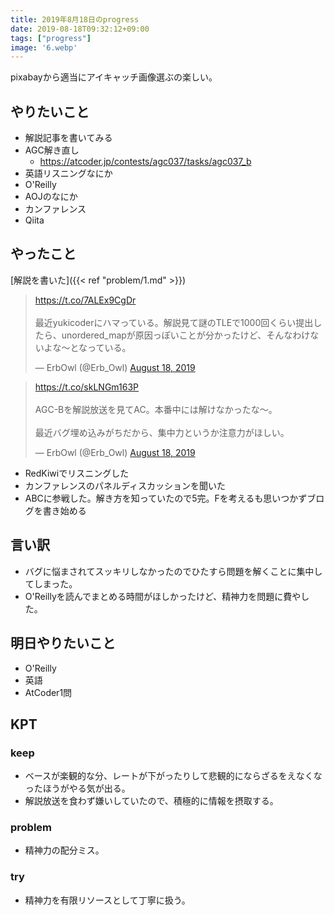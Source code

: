 ```yaml
---
title: 2019年8月18日のprogress
date: 2019-08-18T09:32:12+09:00
tags: ["progress"]
image: '6.webp'
---
```


<!-- 序文があってもいいかも -->
pixabayから適当にアイキャッチ画像選ぶの楽しい。

## やりたいこと
<!-- 実現可能性を考慮して -->
- 解説記事を書いてみる
- AGC解き直し
  - https://atcoder.jp/contests/agc037/tasks/agc037_b
- 英語リスニングなにか
- O'Reilly
- AOJのなにか
- カンファレンス
- Qiita

## やったこと
<!-- twitterとか埋め込みながら -->

[解説を書いた]({{< ref "problem/1.md" >}})

<blockquote class="twitter-tweet"><p lang="ja" dir="ltr"><a href="https://t.co/7ALEx9CgDr">https://t.co/7ALEx9CgDr</a><br><br>最近yukicoderにハマっている。解説見て謎のTLEで1000回くらい提出したら、unordered_mapが原因っぽいことが分かったけど、そんなわけないよな〜となっている。</p>&mdash; ErbOwl (@Erb_Owl) <a href="https://twitter.com/Erb_Owl/status/1162971953503719424?ref_src=twsrc%5Etfw">August 18, 2019</a></blockquote> <script async src="https://platform.twitter.com/widgets.js" charset="utf-8"></script>

<blockquote class="twitter-tweet"><p lang="ja" dir="ltr"><a href="https://t.co/skLNGm163P">https://t.co/skLNGm163P</a><br><br>AGC-Bを解説放送を見てAC。本番中には解けなかったな〜。<br><br>最近バグ埋め込みがちだから、集中力というか注意力がほしい。</p>&mdash; ErbOwl (@Erb_Owl) <a href="https://twitter.com/Erb_Owl/status/1163021353894596608?ref_src=twsrc%5Etfw">August 18, 2019</a></blockquote> <script async src="https://platform.twitter.com/widgets.js" charset="utf-8"></script>

- RedKiwiでリスニングした
- カンファレンスのパネルディスカッションを聞いた
- ABCに参戦した。解き方を知っていたので5完。Fを考えるも思いつかずブログを書き始める

## 言い訳
<!-- 理由をつけることで解決の緒を見つける -->
- バグに悩まされてスッキリしなかったのでひたすら問題を解くことに集中してしまった。
- O'Reillyを読んでまとめる時間がほしかったけど、精神力を問題に費やした。

## 明日やりたいこと
<!-- - 実現可能性を考慮せずに -->
- O'Reilly
- 英語
- AtCoder1問

## KPT
<!-- やりたいこととやったことの差分を埋めるために必要なこと -->

### keep
- ベースが楽観的な分、レートが下がったりして悲観的にならざるをえなくなったほうがやる気が出る。
- 解説放送を食わず嫌いしていたので、積極的に情報を摂取する。

### problem
- 精神力の配分ミス。

### try
- 精神力を有限リソースとして丁寧に扱う。
